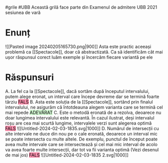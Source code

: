 #grile #UBB
Această grilă face parte din Examenul de admitere UBB 2021 sesiunea de vară
# Enunț
![[Pasted image 20240205165730.png|900]]
Asta este practic aceeași problemă ca [[Spectacole]], doar că abstractizată. Ca să identificăm cât mai ușor răspunsul corect luăm exemple și încercăm fiecare variantă pe ele
# Răspunsuri
A. La fel ca la [[Spectacole]], dacă sortăm după începutul intervalului, putem alege eronat, un interval care începe devreme dar se termină foarte târziu <mark style="background: #FF5582A6;">FALS</mark>
B. Asta este soluția de la [[Spectacole]], sortând prin finalul intervalului, ne asigurăm că întotdeauna alegem varianta care se termină cel mai repede <mark style="background: #BBFABBA6;">ADEVĂRAT</mark>
C. Este o metodă eronată de a rezolva, deoarece nu doar lungimea intervalului este relevantă. În cazul ilustrat, deși intervalul roșu are cea mai scurtă lungime, intervalele verzi sunt alegerea optimă <mark style="background: #FF5582A6;">FALS</mark>
![[Untitled-2024-02-03-1835.svg|1000]]
D. Numărul de intersecții cu alte intervale ne duce din nou pe o cale eronată, deoarece un interval mic se poate intersecta cu multe altele. De exemplu, punctul de început poate avea multe intervale care se intersectează și cel mai mic interval de acolo va avea foarte multe intersecții, dar tot va fii varianta optimă (Vezi desenul de mai jos) <mark style="background: #FF5582A6;">FALS</mark>
![[Untitled-2024-02-03-1835 2.svg|1000]]